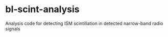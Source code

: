 # bl-scint-analysis
Analysis code for detecting ISM scintillation in detected narrow-band radio signals
